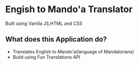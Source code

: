 # Engish to Mando'a Translator

Built using Vanilla JS,HTML and CSS

## What does this Application do?
 - Translates English to Mando'a(language of Mandalorians)
 - Build using Fun Translations API


